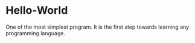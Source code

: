 # Hello-World
One of the most simplest program. It is the first step towards learning any programming language.
